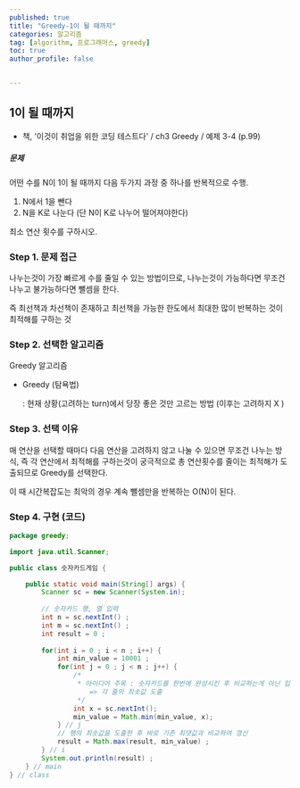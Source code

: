 ```yaml
---
published: true
title: "Greedy-1이 될 때까지" 
categories: 알고리즘 
tag: [algorithm, 프로그래머스, greedy] 
toc: true
author_profile: false 


---
```




## 1이 될 때까지

* 책, '이것이 취업을 위한 코딩 테스트다' / ch3 Greedy / 예제 3-4 (p.99)

##### 문제 

어떤 수를 N이 1이 될 때까지 다음 두가지 과정 중 하나를 반복적으로 수행.

1. N에서 1을 뺀다
2. N을 K로 나눈다 (단 N이 K로 나누어 떨어져야한다)

최소 연산 횟수를 구하시오. 



### Step 1. 문제 접근 

나누는것이 가장 빠르게 수를 줄일 수 있는 방법이므로, 나누는것이 가능하다면 무조건 나누고 불가능하다면 뺄셈을 한다. 

즉 최선책과 차선책이 존재하고 최선책을 가능한 한도에서 최대한 많이 반복하는 것이 최적해를 구하는 것 



### Step 2. 선택한 알고리즘 

Greedy 알고리즘 

- Greedy (탐욕법)

  : 현재 상황(고려하는 turn)에서 당장 좋은 것만 고르는 방법 (이후는 고려하지 X )



### Step 3. 선택 이유 

매 연산을 선택할 때마다 다음 연산을 고려하지 않고 나눌 수 있으면 무조건 나누는 방식, 즉 각 연산에서 최적해를 구하는것이 궁극적으로 총 연산횟수를 줄이는 최적해가 도출되므로 Greedy를 선택한다. 

이 때 시간복잡도는 최악의 경우 계속 뺄셈만을 반복하는 O(N)이 된다. 





### Step 4. 구현 (코드)

```java
package greedy;

import java.util.Scanner;

public class 숫자카드게임 {

	public static void main(String[] args) {
		Scanner sc = new Scanner(System.in); 
		
		// 숫자카드 행, 열 입력  
		int n = sc.nextInt() ; 
		int m = sc.nextInt() ;
		int result = 0 ; 
		
		for(int i = 0 ; i < n ; i++) {
			int min_value = 10001 ; 
			for(int j = 0 ; j < m ; j++) {
				/*
				 * 아이디어 주목 : 숫자카드를 한번에 완성시킨 후 비교하는게 아닌 입려 받으면서 최솟값 갱신   
				 	=> 각 줄의 최솟값 도출 
				 */
				int x = sc.nextInt(); 
				min_value = Math.min(min_value, x); 
			} // j 
			// 행의 최솟값을 도출한 후 바로 기존 최댓값과 비교하여 갱신 
			result = Math.max(result, min_value) ; 
		} // i 
		System.out.println(result) ; 
	} // main 
} // class 

```

